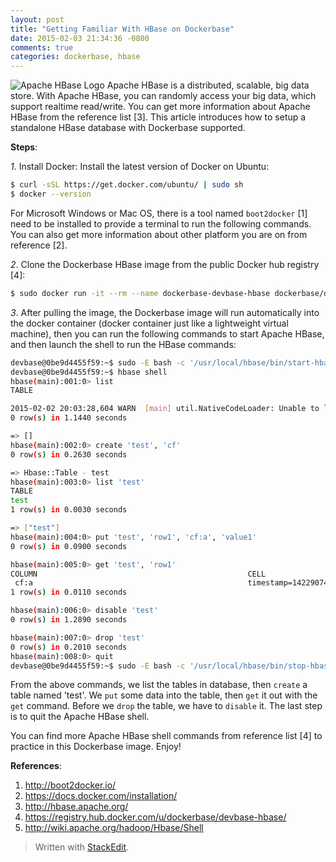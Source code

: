 ```yaml
---
layout: post
title: "Getting Familiar With HBase on Dockerbase"
date: 2015-02-03 21:34:36 -0800
comments: true
categories: dockerbase, hbase
---
```

![Apache HBase Logo](http://doc.mapr.com/download/attachments/26982553/hbase_logo.png)
Apache HBase is a distributed, scalable, big data store. With Apache HBase, you can randomly access your big data, which support realtime read/write. You can get more information about Apache HBase from the reference list [3]. This article introduces how to setup a standalone HBase database with Dockerbase supported.
<!--more-->
**Steps**:

*1*. Install Docker:
Install the latest version of Docker on Ubuntu:
``` bash
$ curl -sSL https://get.docker.com/ubuntu/ | sudo sh
$ docker --version
```
For Microsoft Windows or Mac OS, there is a tool named `boot2docker` [1] need to be installed to provide a terminal to run the following commands. You can also get more information about other platform you are on from reference [2].

*2*. Clone the Dockerbase HBase image from the public Docker hub registry [4]:
``` bash
$ sudo docker run -it --rm --name dockerbase-devbase-hbase dockerbase/devbase-hbase
```

*3*. After pulling the image, the Dockerbase image will run automatically into the docker container (docker container just like a lightweight virtual machine), then you can run the following commands to start Apache HBase, and then launch the shell to run the HBase commands:
``` bash
devbase@0be9d4455f59:~$ sudo -E bash -c '/usr/local/hbase/bin/start-hbase.sh'
devbase@0be9d4455f59:~$ hbase shell
hbase(main):001:0> list
TABLE

2015-02-02 20:03:28,604 WARN  [main] util.NativeCodeLoader: Unable to load native-hadoop library for your platform... using builtin-java classes where applicable
0 row(s) in 1.1440 seconds

=> []
hbase(main):002:0> create 'test', 'cf'
0 row(s) in 0.2630 seconds

=> Hbase::Table - test
hbase(main):003:0> list 'test'
TABLE
test
1 row(s) in 0.0030 seconds

=> ["test"]
hbase(main):004:0> put 'test', 'row1', 'cf:a', 'value1'
0 row(s) in 0.0900 seconds

hbase(main):005:0> get 'test', 'row1'
COLUMN                                               CELL
 cf:a                                                timestamp=1422907465167, value=value1
1 row(s) in 0.0110 seconds

hbase(main):006:0> disable 'test'
0 row(s) in 1.2890 seconds

hbase(main):007:0> drop 'test'
0 row(s) in 0.2010 seconds
hbase(main):008:0> quit
devbase@0be9d4455f59:~$ sudo -E bash -c '/usr/local/hbase/bin/stop-hbase.sh'
```
From the above commands, we list the tables in database, then `create` a table named 'test'. We `put` some data into the table, then `get` it out with the `get` command. Before we `drop` the table, we have to `disable` it. The last step is to quit the Apache HBase shell.

You can find more Apache HBase shell commands from reference list [4] to practice in this Dockerbase image. Enjoy!

**References**:

1. http://boot2docker.io/
2. https://docs.docker.com/installation/
3. http://hbase.apache.org/
4. https://registry.hub.docker.com/u/dockerbase/devbase-hbase/
5. http://wiki.apache.org/hadoop/Hbase/Shell

> Written with [StackEdit](https://stackedit.io/).
